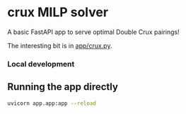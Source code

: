 # crux MILP solver
A basic FastAPI app to serve optimal Double Crux pairings!

The interesting bit is in [app/crux.py](app/crux.py).

### Local development
## Running the app directly
```bash
uvicorn app.app:app --reload
```
